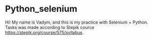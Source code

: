 # Python_selenium
Hi! My name is Vadym, and this is my practice with Selenium + Python.
Tasks was made according to Stepik cource https://stepik.org/course/575/syllabus. 
